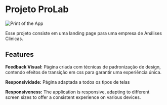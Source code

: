 # Projeto ProLab 

![Print of the App]([https://github.com/damaris-uchuaia/Login-Validation-React.js-and-Jest/blob/main/public/loginValidator.png?raw=true](https://github.com/damaris-uchuaia/Projeto-ProLab-/blob/master/imgs/print%20prolab.png?raw=true))

Esse projeto consiste em uma landing page para uma empresa de Análises Clinicas. 

## Features

**Feedback Visual:** Página criada com técnicas de padronização de design, contendo efeitos de transição em css para garantir uma experiência única. 

**Responsividade:** Página adaptada a todos os tipos de telas

**Responsiveness:** The application is responsive, adapting to different screen sizes to offer a consistent experience on various devices.


